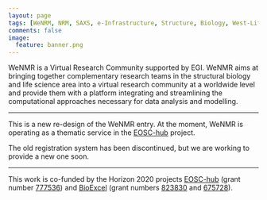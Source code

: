 ```yaml
---
layout: page
tags: [WeNRM, NRM, SAXS, e-Infrastructure, Structure, Biology, West-Life, EU, EGI, 7framework, Grid]
comments: false
image:
  feature: banner.png
---
```


WeNMR  is a Virtual Research Community supported by EGI. WeNMR aims at bringing together complementary research teams in the structural biology and life science area into a virtual research community at a worldwide level and provide them with a platform integrating and streamlining the computational approaches necessary for data analysis and modelling.

<hr>

This is a new re-design of the WeNMR entry. At the moment, WeNMR is operating as a thematic service in the <a href="https://www.eosc-hub.eu/" target="_blank">EOSC-hub</a> project.

The old registration system has been discontinued, but we are working to provide a new one soon.

<hr>

This work is co-funded by the Horizon 2020 projects <a href="https://www.eosc-hub.eu" target="_blank">EOSC-hub</a> (grant number <a href="https://cordis.europa.eu/project/id/777536" target="_blank">777536</a>) and <a href="http://www.bioexcel.eu" target="_blank">BioExcel</a> (grant numbers <a href="https://cordis.europa.eu/project/id/823830" target="_blank">823830</a> and <a href="https://cordis.europa.eu/project/id/675728" target="_blank">675728</a>).

